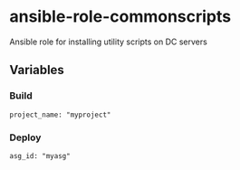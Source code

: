 # ansible-role-commonscripts

Ansible role for installing utility scripts on DC servers

## Variables

### Build

```
project_name: "myproject"
```

### Deploy

```
asg_id: "myasg"
```
